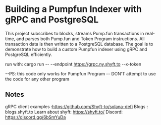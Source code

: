 # Building a Pumpfun Indexer with gRPC and PostgreSQL




This project subscribes to blocks, streams Pump.fun transactions in real-time, and parses both Pump.fun and Token Program instructions. All transaction data is then written to a PostgreSQL database. The goal is to demonstrate how to build a custom Pumpfun indexer using gRPC and PostgreSQL efficiently.



run with:
cargo run -- --endpoint https://grpc.ny.shyft.to --x-token<gRpc Token>



--PS: this code only works for Pumpfun Program
-- DON'T attempt to use the code for any other program
## Notes
 
  

gRPC client examples :https://github.com/Shyft-to/solana-defi
Blogs : blogs.shyft.to
Learn about shyft: https://shyft.to/
Discord: https://discord.gg/6bSmYuDa

